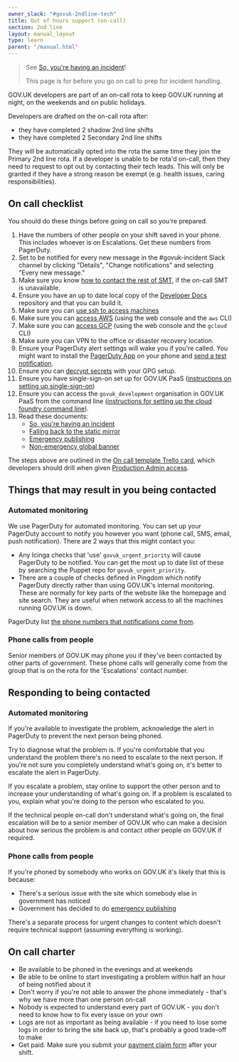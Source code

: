 ```yaml
---
owner_slack: "#govuk-2ndline-tech"
title: Out of hours support (on-call)
section: 2nd line
layout: manual_layout
type: learn
parent: "/manual.html"
---
```


> See [So, you're having an incident]!
>
> This page is for before you go on call to prep for incident handling.

GOV.UK developers are part of an on-call rota to keep GOV.UK running at night, on
the weekends and on public holidays.

Developers are drafted on the on-call rota after:

- they have completed 2 shadow 2nd line shifts
- they have completed 2 Secondary 2nd line shifts

They will be automatically opted into the rota the same time they join the Primary 2nd line rota.
If a developer is unable to be rota'd on-call, then they need to request to opt
out by contacting their tech leads. This will only be granted if they have a strong
reason be exempt (e.g. health issues, caring responsibilities).

## On call checklist

You should do these things before going on call so you're prepared.

1. Have the numbers of other people on your shift saved in your phone. This
   includes whoever is on Escalations. Get these numbers from PagerDuty.
1. Set to be notified for every new message in the #govuk-incident Slack channel by clicking "Details", "Change notifications" and selecting "Every new message."
1. Make sure you know [how to contact the rest of SMT](https://docs.google.com/spreadsheets/d/1a02TOV0Uee6lSCuUIh3G_J1ZPx6bXI2yz56afHOsQZI/edit#gid=823200360), if the on-call SMT is unavailable.
1. Ensure you have an up to date local copy of the [Developer Docs][docs] repository
   and that you can build it.
1. Make sure you can [use ssh to access machines][]
1. Make sure you can [access AWS][] (using the web console and the `aws` CLI)
1. Make sure you can [access GCP][] (using the web console and the `gcloud` CLI)
1. Make sure you can VPN to the office or disaster recovery location.
1. Ensure your PagerDuty alert settings will wake you if you're called. You might want
   to install the [PagerDuty App](https://www.pagerduty.com/features/mobile-incident-management/)
   on your phone and [send a test notification](https://support.pagerduty.com/docs/notification-troubleshooting#send-a-test-notification).
1. Ensure you can [decrypt secrets][govuk-secrets] with your GPG setup.
1. Ensure you have single-sign-on set up for GOV.UK PaaS ([instructions on setting up single-sign-on](https://docs.cloud.service.gov.uk/get_started.html#use-single-sign-on))
1. Ensure you can access the `govuk_development` organisation in GOV.UK PaaS
   from the command line ([instructions for setting up the cloud foundry command line](https://docs.cloud.service.gov.uk/get_started.html#set-up-the-cloud-foundry-command-line)).
1. Read these documents:
    - [So, you're having an incident](/manual/incident-what-to-do.html)
    - [Falling back to the static mirror](/manual/fall-back-to-mirror.html)
    - [Emergency publishing](/manual/emergency-publishing.html)
    - [Non-emergency global banner](/manual/global-banner.html)

The steps above are outlined in the [On call template Trello card](https://trello.com/c/mK6p8hH4/977-on-call-checklist), which developers should drill when given [Production Admin access](https://docs.publishing.service.gov.uk/manual/rules-for-getting-production-access.html#when-you-get-production-admin-access).

## Things that may result in you being contacted

### Automated monitoring

We use PagerDuty for automated monitoring. You can set up your PagerDuty account
to notify you however you want (phone call, SMS, email, push notification).
There are 2 ways that this might contact you:

- Any Icinga checks that 'use' `govuk_urgent_priority` will cause
  PagerDuty to be notified. You can get the most up to date list of these
  by searching the Puppet repo for `govuk_urgent_priority`.
- There are a couple of checks defined in Pingdom which notify PagerDuty directly rather
  than using GOV.UK's internal monitoring. These are normally for key parts of the website
  like the homepage and site search. They are useful when network access to all the
  machines running GOV.UK is down.

PagerDuty list [the phone numbers that notifications come from][pagerduty-numbers].

[pagerduty-numbers]: https://support.pagerduty.com/hc/en-us/articles/202828870-Phone-numbers-notifications-are-sent-from

### Phone calls from people

Senior members of GOV.UK may phone you if they've been contacted by other parts of government.
These phone calls will generally come from the group that is on the rota for the
'Escalations' contact number.

## Responding to being contacted

### Automated monitoring

If you're available to investigate the problem, acknowledge the alert in
PagerDuty to prevent the next person being phoned.

Try to diagnose what the problem is. If you're comfortable that you understand
the problem there's no need to escalate to the next person. If you're not sure
you completely understand what's going on, it's better to escalate the alert
in PagerDuty.

If you escalate a problem, stay online to support the other person and to
increase your understanding of what's going on. If a problem is escalated
to you, explain what you're doing to the person who escalated to you.

If the technical people on-call don't understand what's going on, the final
escalation will be to a senior member of GOV.UK who can make a decision about
how serious the problem is and contact other people on GOV.UK if required.

### Phone calls from people

If you're phoned by somebody who works on GOV.UK it's likely that this is because:

- There's a serious issue with the site which somebody else in government has noticed
- Government has decided to do [emergency publishing](/manual/emergency-publishing.html)

There's a separate process for urgent changes to content which doesn't require technical
support (assuming everything is working).

## On call charter

- Be available to be phoned in the evenings and at weekends
- Be able to be online to start investigating a problem within half an hour
  of being notified about it
- Don't worry if you're not able to answer the phone immediately - that's
  why we have more than one person on-call
- Nobody is expected to understand every part of GOV.UK - you don't need to
  know how to fix every issue on your own
- Logs are not as important as being available - if you need to lose some logs
  in order to bring the site back up, that's probably a good trade-off to make
- Get paid. Make sure you submit your [payment claim form][] after your shift.

[So, you're having an incident]: /manual/incident-what-to-do.html
[docs]: https://github.com/alphagov/govuk-developer-docs/
[fabric]: https://github.com/alphagov/fabric-scripts/
[govuk-secrets]: https://github.com/alphagov/govuk-secrets/
[vcloud]: connect-to-vcloud-director.html
[payment claim form]: https://forms.gle/yvPoANwrsHz8SrL4A
[use ssh to access machines]: /manual/howto-ssh-to-machines.html
[access AWS]: /manual/get-started.html#sign-in-to-aws
[access GCP]: /manual/google-cloud-platform-gcp.html
